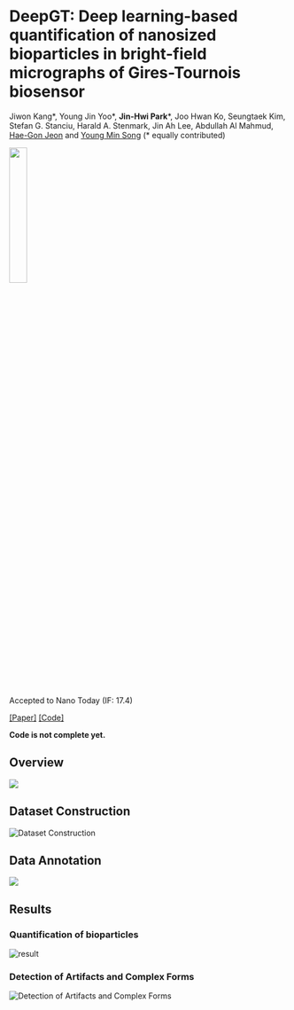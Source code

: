 # DeepGT: Deep learning-based quantification of nanosized bioparticles in bright-field micrographs of Gires-Tournois biosensor
Jiwon Kang*, Young Jin Yoo*, **Jin-Hwi Park***, Joo Hwan Ko, Seungtaek Kim, Stefan G. Stanciu, Harald A. Stenmark, Jin Ah Lee, Abdullah Al Mahmud, [Hae-Gon Jeon](https://sites.google.com/site/hgjeoncv/home?authuser=0) and [Young Min Song](https://www.gist-foel.net/) (* equally contributed)

 
 
<img src = "https://github.com/JinhwiPark/QuantificationBioparticle/assets/70624468/c772803d-332a-4ae9-8473-a2448e5ef5d1" width="25%" height="25%">

Accepted to Nano Today (IF: 17.4)

[[Paper]](https://www.sciencedirect.com/science/article/pii/S1748013223002177) [[Code]](https://github.com/JinhwiPark/QuantificationBioparticle)

 **Code is not complete yet.**

## Overview
<img src="https://github.com/JinhwiPark/QuantificationBioparticle/assets/70624468/5138cc24-763d-4fd5-8a02-347c453f2dcf.png">

## Dataset Construction
![Dataset Construction](https://github.com/JinhwiPark/QuantificationBioparticle/assets/70624468/fc894e06-692d-4293-b122-272c2eaa959e)

## Data Annotation
<img src="https://github.com/JinhwiPark/QuantificationBioparticle/assets/70624468/beca7325-b9d3-45e1-991d-9267d8363094.gif">

## Results
### Quantification of bioparticles
![result](https://github.com/JinhwiPark/QuantificationBioparticle/assets/70624468/30ec12bb-3892-4dcf-8e28-c450effc3ca0)

### Detection of Artifacts and Complex Forms
![Detection of Artifacts and Complex Forms](https://github.com/JinhwiPark/QuantificationBioparticle/assets/70624468/76edd42c-e3bb-45cd-9210-82537d953d6e)


